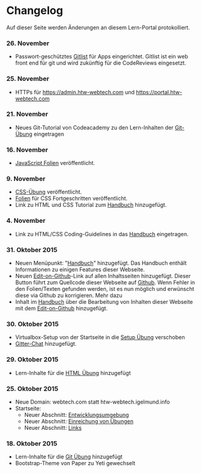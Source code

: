 # Changelog
Auf dieser Seite werden Änderungen an diesem Lern-Portal protokolliert.

### 26. November
* Passwort-geschütztes [Gitlist](http://gitlist.htw-webtech.com) für Apps eingerichtet. Gitlist ist ein web front end für git und wird zukünftig für die CodeReviews eingesetzt.

### 25. November
* HTTPs für <https://admin.htw-webtech.com> und <https://portal.htw-webtech.com>

### 21. November
* Neues Git-Tutorial von Codeacademy zu den Lern-Inhalten der [Git-Übung](exercises/git.html) eingetragen

### 16. November
* [JavaScript Folien](slides/javascript.html) veröffentlicht.

### 9. November
* [CSS-Übung](exercises/css.html) veröffentlicht.
* [Folien](slides.html) für CSS Fortgeschritten veröffentlicht.
* Link zu HTML und CSS Tutorial zum [Handbuch](manual.html) hinzugefügt.

### 4. November
* Link zu HTML/CSS Coding-Guidelines in das [Handbuch](manual.html) eingetragen.

### 31. Oktober 2015
* Neuen Menüpunkt: "[Handbuch](manual.html)" hinzugefügt. Das Handbuch enthält Informationen zu einigen
  Features dieser Webseite.
* Neuen <a href="" class="button icon edit">Edit-on-Github</a>-Link auf allen Inhaltsseiten hinzugefügt. Dieser Button führt
  zum Quellcode dieser Webseite auf [Github](https://github.com). Wenn Fehler in den Folien/Texten gefunden werden,
  ist es nun möglich und erwünscht diese via Github zu korrigieren. Mehr dazu
* Inhalt im [Handbuch](manual.html) über die Bearbeitung von Inhalten dieser Webseite mit dem
  <a href="" class="button icon edit">Edit-on-Github</a> hinzugefügt.

### 30. Oktober 2015
* Virtualbox-Setup von der Startseite in die [Setup Übung](/site/exercises/setup.html) verschoben
* [Gitter-Chat](/#gitter-chat) hinzugefügt.

### 29. Oktober 2015
* Lern-Inhalte für die [HTML Übung](/site/exercises/html.html#lern-bereich) hinzugefügt

### 25. Oktober 2015
* Neue Domain: webtech.com statt htw-webtech.igelmund.info
* Startseite:
  * Neuer Abschnitt: [Entwicklungsumgebung](/#setup-dev-env)
  * Neuer Abschnitt: [Einreichung von Übungen](/#aris-app-management)
  * Neuer Abschnitt: [Links](/#links)

### 18. Oktober 2015
* Lern-Inhalte für die [Git Übung](/site/exercises/git.html#lern-bereich) hinzugefügt
* Bootstrap-Theme von Paper zu Yeti gewechselt

